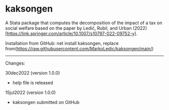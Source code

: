 # kaksongen
A Stata package that computes the decomposition of the impact of a tax on social welfare based on the paper by Ledić, Rubil, and Urban (2022) [https://link.springer.com/article/10.1007/s10797-022-09752-y].

Installation from GitHub:
net install kaksongen, replace from(https://raw.githubusercontent.com/MarkoLedic/kaksongen/main/)

______________________________________________________________________________________________________________________________________________

Changes:

30dec2022 (version 1.0.0)
- help file is released

15jul2022 (version 1.0.0)
- kaksongen submitted on GitHub
